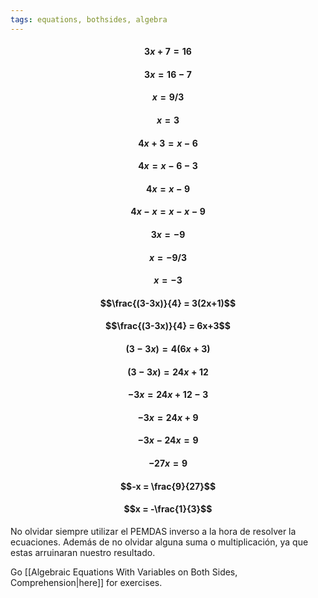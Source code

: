 ```yaml
---
tags: equations, bothsides, algebra
---
```


#### $$3x+7=16$$
#### $$3x=16-7$$
#### $$x=9/3$$
#### $$x=3$$


#### $$4x+3=x-6$$
#### $$4x=x-6-3$$
#### $$4x=x-9$$


#### $$4x-x=x-x-9$$
#### $$3x=-9$$
#### $$x=-9/3$$
#### $$x=-3$$




#### $$\frac{(3-3x)}{4} = 3(2x+1)$$
#### $$\frac{(3-3x)}{4} = 6x+3$$
#### $$(3-3x) = 4(6x + 3)$$
#### $$(3-3x) = 24x + 12$$
#### $$-3x = 24x + 12 - 3$$
#### $$-3x = 24x + 9$$
#### $$-3x -24x = 9$$
#### $$-27x = 9$$
#### $$-x = \frac{9}{27}$$
#### $$x = -\frac{1}{3}$$

No olvidar siempre utilizar el PEMDAS inverso a la hora de resolver la ecuaciones. Además de no olvidar alguna suma o multiplicación, ya que estas arruinaran nuestro resultado.

Go [[Algebraic Equations With Variables on Both Sides, Comprehension|here]] for exercises.